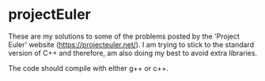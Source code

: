 # projectEuler

These are my solutions to some of the problems posted by the 'Project Euler' website 
(https://projecteuler.net/). I am trying to stick to the standard version of C++ and 
therefore, am also doing my best to avoid extra libraries.

The code should compile with either g++ or c++.
